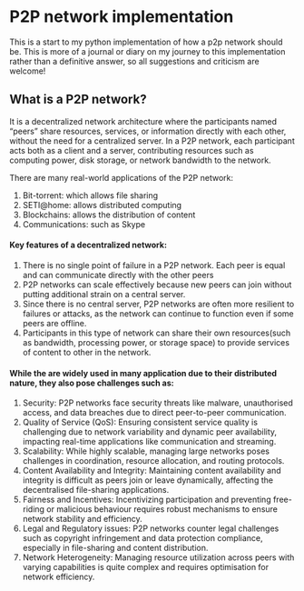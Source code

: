# P2P network implementation
 This is a start to my python implementation of how a p2p network should be. This is more of a journal or diary on my journey to this implementation rather than a definitive answer, so all suggestions and criticism are welcome!

## What is a P2P network?
It is a decentralized network architecture where the participants named “peers” share resources, services, or information directly with each other, without the need for a centralized server.
In a P2P network, each participant acts both as a client and a server, contributing resources such as computing power, disk storage, or network bandwidth to the network.

There are many real-world applications of the P2P network:
1. Bit-torrent: which allows file sharing
2. SETI@home: allows distributed computing
3. Blockchains: allows the distribution of content
4. Communications: such as Skype

#### Key features of a decentralized network:
1. There is no single point of failure in a P2P network. Each peer is equal and can communicate directly with the other peers
2. P2P networks can scale effectively because new peers can join without putting additional strain on a central server.
3. Since there is no central server, P2P networks are often more resilient to failures or attacks, as the network can continue to function even if some peers are offline.
4. Participants in this type of network can share their own resources(such as bandwidth, processing power, or storage space) to provide services of content to other in the network.

#### While the are widely used in many application due to their distributed nature, they also pose challenges such as:
1. Security: P2P networks face security threats like malware, unauthorised access, and data breaches due to direct peer-to-peer communication.
2. Quality of Service (QoS): Ensuring consistent service quality is challenging due to network variability and dynamic peer availability, impacting real-time applications like communication and streaming.
3. Scalability: While highly scalable, managing large networks poses challenges in coordination, resource allocation, and routing protocols.
4. Content Availability and Integrity: Maintaining content availability and integrity is difficult as peers join or leave dynamically, affecting the decentralised file-sharing applications.
5. Fairness and Incentives: Incentivizing participation and preventing free-riding or malicious behaviour requires robust mechanisms to ensure network stability and efficiency.
6. Legal and Regulatory issues: P2P networks counter legal challenges such as copyright infringement and data protection compliance, especially in file-sharing and content distribution.
7. Network Heterogeneity: Managing resource utilization across peers with varying capabilities is quite complex and requires optimisation for network efficiency.
